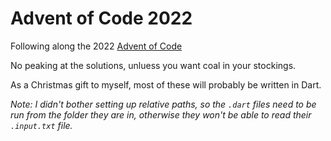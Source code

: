 # Advent of Code 2022

Following along the 2022 [Advent of Code](https://adventofcode.com/2022)

No peaking at the solutions, unluess you want coal in your stockings.

As a Christmas gift to myself, most of these will probably be written in Dart.

*Note: I didn't bother setting up relative paths, so the `.dart` files need to be run from the folder they are in, otherwise they won't be able to read their `.input.txt` file.*